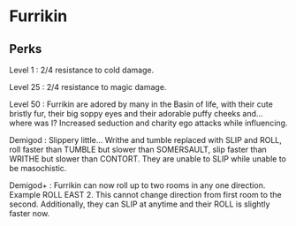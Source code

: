 # Furrikin

## Perks

Level 1
: 2/4 resistance to cold damage.

Level 25
: 2/4 resistance to magic damage.

Level 50
: Furrikin are adored by many in the Basin of life, with their cute
bristly fur, their big soppy eyes and their adorable puffy cheeks and...
where was I? Increased seduction and charity ego attacks while influencing.

Demigod
: Slippery little... Writhe and tumble replaced with SLIP
and ROLL, roll faster than TUMBLE but slower than SOMERSAULT, slip faster
than WRITHE but slower than CONTORT. They are unable to SLIP while unable
to be masochistic.

Demigod+
: Furrikin can now roll up to two rooms in any one direction.
Example ROLL EAST 2. This cannot change direction from first room to the
second. Additionally, they can SLIP at anytime and their ROLL is slightly
faster now.
